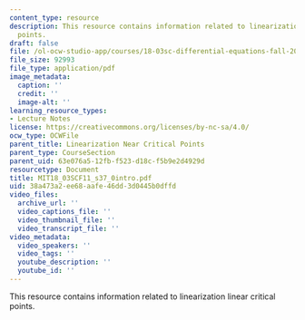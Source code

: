 ```yaml
---
content_type: resource
description: This resource contains information related to linearization linear critical
  points.
draft: false
file: /ol-ocw-studio-app/courses/18-03sc-differential-equations-fall-2011/38a473a2ee68aafe46dd3d0445b0dffd_MIT18_03SCF11_s37_0intro.pdf
file_size: 92993
file_type: application/pdf
image_metadata:
  caption: ''
  credit: ''
  image-alt: ''
learning_resource_types:
- Lecture Notes
license: https://creativecommons.org/licenses/by-nc-sa/4.0/
ocw_type: OCWFile
parent_title: Linearization Near Critical Points
parent_type: CourseSection
parent_uid: 63e076a5-12fb-f523-d18c-f5b9e2d4929d
resourcetype: Document
title: MIT18_03SCF11_s37_0intro.pdf
uid: 38a473a2-ee68-aafe-46dd-3d0445b0dffd
video_files:
  archive_url: ''
  video_captions_file: ''
  video_thumbnail_file: ''
  video_transcript_file: ''
video_metadata:
  video_speakers: ''
  video_tags: ''
  youtube_description: ''
  youtube_id: ''
---
```

This resource contains information related to linearization linear critical points.